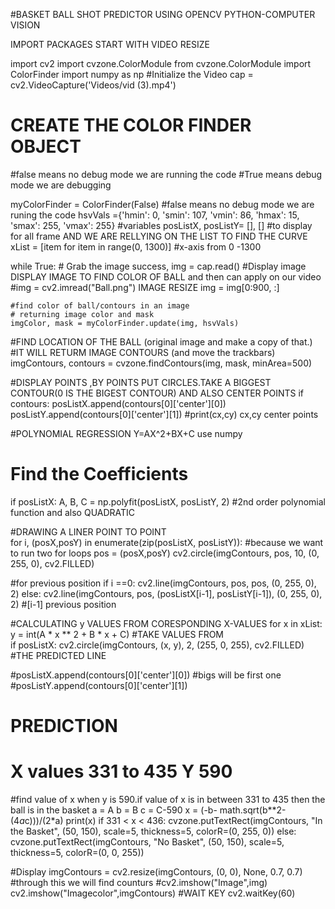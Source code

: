 #BASKET BALL SHOT PREDICTOR USING OPENCV PYTHON-COMPUTER VISION

IMPORT PACKAGES START WITH VIDEO RESIZE 

import cv2
import cvzone.ColorModule
from cvzone.ColorModule import ColorFinder
import numpy as np
#Initialize the Video
cap = cv2.VideoCapture('Videos/vid (3).mp4')
# CREATE THE COLOR FINDER OBJECT
#false means no debug mode we are running the code
#True means debug mode we are debugging

myColorFinder = ColorFinder(False) #false means no debug mode we are runing the code
hsvVals ={'hmin': 0, 'smin': 107, 'vmin': 86, 'hmax': 15, 'smax': 255, 'vmax': 255}
#variables
posListX, posListY= [], []   #to display for all frame  AND 
WE ARE RELLYING ON THE LIST TO FIND THE CURVE
xList = [item for item in range(0, 1300)]         #x-axis from 0 -1300

while True:
    # Grab the image
    success, img = cap.read()
    #Display image
DISPLAY IMAGE TO FIND COLOR OF BALL and then can apply on our video
    #img = cv2.imread("Ball.png")
IMAGE RESIZE
    img = img[0:900, :]

    #find color of ball/contours in an image
    # returning image color and mask
    imgColor, mask = myColorFinder.update(img, hsvVals)

#FIND LOCATION OF THE BALL (original image and make a copy of that.)
#IT WILL RETURM IMAGE CONTOURS (and move the trackbars)
    imgContours, contours = cvzone.findContours(img, mask, minArea=500)

#DISPLAY POINTS ,BY POINTS PUT CIRCLES.TAKE A BIGGEST CONTOUR(0 IS THE BIGEST CONTOUR) AND ALSO CENTER POINTS
if contours:
        posListX.append(contours[0]['center'][0])
        posListY.append(contours[0]['center'][1])
        #print(cx,cy)                   cx,cy    center points
    
#POLYNOMIAL REGRESSION Y=AX^2+BX+C  use numpy
# Find the Coefficients
if posListX:
A, B, C = np.polyfit(posListX, posListY, 2) #2nd order polynomial function and also QUADRATIC

#DRAWING A LINER POINT TO POINT     
for i, (posX,posY) in enumerate(zip(posListX, posListY)): #because we want to run two for loops
pos = (posX,posY)
cv2.circle(imgContours, pos, 10, (0, 255, 0), cv2.FILLED)

 #for previous position
if i ==0:
cv2.line(imgContours,  pos, pos, (0, 255, 0), 2)
else:
cv2.line(imgContours, pos, (posListX[i-1], posListY[i-1]), (0, 255, 0), 2)   #[i-1] previous position

#CALCULATING y VALUES FROM CORESPONDING X-VALUES
for x in xList:
y = int(A * x ** 2 + B * x + C)     #TAKE VALUES FROM    
if posListX:
cv2.circle(imgContours, (x, y), 2, (255, 0, 255), cv2.FILLED)  #THE PREDICTED LINE

#posListX.append(contours[0]['center'][0]) #bigs will be first one
#posListY.append(contours[0]['center'][1])

# PREDICTION
# X values 331 to 435  Y 590
#find value of x when y is 590.if value of x is in between 331 to 435 then the ball is in the basket
a = A
b = B
c = C-590
x = (-b- math.sqrt(b**2-(4*a*c)))/(2*a) 
print(x)
if 331 < x < 436:
cvzone.putTextRect(imgContours, "In the Basket", (50, 150), scale=5, thickness=5, colorR=(0, 255, 0))
else:
cvzone.putTextRect(imgContours, "No Basket", (50, 150), scale=5, thickness=5, colorR=(0, 0, 255))


#Display
imgContours = cv2.resize(imgContours, (0, 0), None, 0.7, 0.7) #through this we will find counturs
#cv2.imshow("Image",img)
cv2.imshow("Imagecolor",imgContours)
#WAIT KEY 
cv2.waitKey(60)


